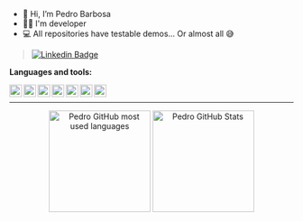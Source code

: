 - 👋 Hi, I’m Pedro Barbosa
- 👨‍💻 I'm developer
- 💻 All repositories have testable demos... Or almost all 😅
> <a href="https://www.linkedin.com/in/pedro-abarbosa/"><img alt="Linkedin Badge" src="https://img.shields.io/badge/-Pedro%20Barbosa-blue?style=for-the-badge&logo=Linkedin&logoColor=white&https://www.linkedin.com/in/pedro-abarbosa"></a> 

**Languages and tools:**

<img align="left" height="22" src="https://raw.githubusercontent.com/pedrobarbosa0/pedrobarbosa0/main/images/javascript.png">
<img align="left" height="22" src="https://raw.githubusercontent.com/pedrobarbosa0/pedrobarbosa0/main/images/typescript.svg">
<img align="left" height="22" src="https://raw.githubusercontent.com/pedrobarbosa0/pedrobarbosa0/main/images/nodejs.png">
<img align="left" height="22" src="https://raw.githubusercontent.com/pedrobarbosa0/pedrobarbosa0/main/images/react.png">
<img align="left" height="22" src="https://raw.githubusercontent.com/pedrobarbosa0/pedrobarbosa0/main/images/nextjs-2.svg">
<img align="left" height="22" src="https://sass-lang.com/assets/img/logos/logo-b6e1ef6e.svg">
<img align="left" height="22" src="https://styled-components.com/icon.png">

<br />

___


<div align="center">
  <img height="180em" src="https://github-readme-stats.vercel.app/api/top-langs/?username=pedrobarbosa0&layout=compact&theme=github_dark&hide=html,css&langs_count=9" alt="Pedro GitHub most used languages" />
  <img height="180em" src="https://github-readme-stats.vercel.app/api?username=pedrobarbosa0&show_icons=true&hide_border=true&&count_private=true&include_all_commits=true&theme=github_dark" alt="Pedro GitHub Stats" />
</div>


<!---
pedrobarbosa0/pedrobarbosa0 is a ✨ special ✨ repository because its `README.md` (this file) appears on your GitHub profile.
You can click the Preview link to take a look at your changes.
--->
